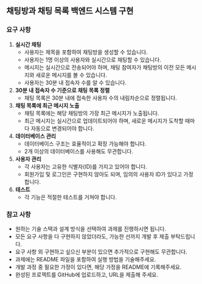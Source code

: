 ## 채팅방과 채팅 목록 백엔드 시스템 구현

### 요구 사항

1. **실시간 채팅**
    - 사용자는 제목을 포함하여 채팅방을 생성할 수 있습니다.
    - 사용자는 1명 이상의 사용자와 실시간으로 채팅할 수 있습니다.
    - 메시지는 실시간으로 전송되어야 하며, 채팅 참여자가 채팅방의 이전 모든 메시지와 새로운 메시지를 볼 수 있습니다.
    - 사용자는 30분 내 접속자 수를 알 수 있습니다.
2. **30분 내 접속자 수 기준으로 채팅 목록 정렬**
    - 채팅 목록은 30분 내에 접속한 사용자 수의 내림차순으로 정렬됩니다.
3. **채팅 목록에 최근 메시지 노출**
    - 채팅 목록에는 해당 채팅방의 가장 최근 메시지가 노출됩니다.
    - 최근 메시지는 실시간으로 업데이트되어야 하며, 새로운 메시지가 도착할 때마다 자동으로 변경되어야 합니다.
4. **데이터베이스 관리**
    - 데이터베이스 구조는 효율적이고 확장 가능해야 합니다.
    - 2개 이상의 데이터베이스를 사용해도 무관합니다.
5. **사용자 관리**
    - 각 사용자는 고유한 식별자(ID)를 가지고 있어야 합니다.
    - 회원가입 및 로그인은 구현하지 않아도 되며, 임의의 사용자 ID가 있다고 가정합니다.
6. **테스트**
    - 각 기능은 적절한 테스트를 거쳐야 합니다.

### 참고 사항

- 원하는 기술 스택과 설계 방식을 선택하여 과제를 진행하시면 됩니다.
- 모든 요구 사항을 다 구현하지 않았더라도, 가능한 선까지 개발 후 제출 부탁드립니다.
- 요구 사항 외 구현하고 싶으신 부분이 있으면 추가적으로 구현해도 무관합니다.
- 과제에는 README 파일을 포함하여 실행 방법을 기술해주세요.
- 개발 과정 중 필요한 가정이 있다면, 해당 가정을 README에 기록해주세요.
- 완성된 프로젝트를 GitHub에 업로드하고, URL을 제출해 주세요.